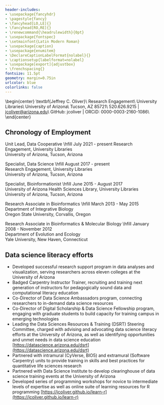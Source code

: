```yaml
---
header-includes:
- \usepackage{fancyhdr}
- \pagestyle{fancy}
- \fancyhead[LO,LE]{}
- \fancyhead[RO,RE]{}
- \renewcommand{\headrulewidth}{0pt}
- \usepackage{fontspec}
- \setmainfont{Latin Modern Roman}
- \usepackage{caption}
- \usepackage{enumitem}
- \DeclareCaptionLabelFormat{nolabel}{}
- \captionsetup{labelformat=nolabel}
- \usepackage[export]{adjustbox}
- \frenchspacing{}
fontsize: 11.5pt
geometry: margin=0.75in
urlcolor: blue
colorlinks: false
---
```


\begin{center}
\textbf{Jeffrey C. Oliver}\\
Research Engagement\\
University Libraries\\
University of Arizona\\
Tucson, AZ 85721\\
520.626.9215 | jcoliver@arizona.edu\\
GitHub: jcoliver | ORCiD: 0000-0003-2160-1086\\
\end{center}

## Chronology of Employment
Unit Lead, Data Cooperative \hfill July 2021 - present
Research Engagement, University Libraries  
University of Arizona, Tucson, Arizona

Specialist, Data Science \hfill August 2017 - present  
Research Engagement, University Libraries  
University of Arizona, Tucson, Arizona

Specialist, Bioinformationist \hfill June 2015 - August 2017  
University of Arizona Health Sciences Library, University Libraries  
University of Arizona, Tucson, Arizona

Research Associate in Bioinformatics \hfill March 2013 - May 2015  
Department of Integrative Biology  
Oregon State University, Corvallis, Oregon

Research Associate in Bioinformatics & Molecular Biology \hfill January 2008 - November 2012  
Department of Evolution and Ecology  
Yale University, New Haven, Connecticut

## Data science literacy efforts

+ Developed successful research support program in data analyses and visualization, serving researchers across eleven colleges at the University of Arizona
+ Badged Carpentry Instructor Trainer, recruiting and training next generation of instructors for pedagogically sound data and computational literacy education
+ Co-Director of Data Science Ambassadors program, connecting researchers to in-demand data science resources
+ Co-Director of Digital Scholarship & Data Science Fellowship program, engaging with graduate students to build capacity for training campus in emerging technologies
+ Leading the Data Sciences Resources & Training (DSRT) Steering Committee, charged with advising and advocating data science literacy efforts at the University of Arizona, as well as identifying opportunities and unmet needs in data science education [https://datascience.arizona.edu/dsrt](https://datascience.arizona.edu/dsrt)
+ Partnered with intramural (CyVerse, BIO5) and extramural (Software Carpentry) units to provide training in skills and best practices for quantitative life sciences research
+ Partnered with Data Science Institute to develop clearinghouse of data science training events at the University of Arizona
+ Developed series of programming workshops for novice to intermediate levels of expertise as well as online suite of learning resources for R programming [https://jcoliver.github.io/learn-r](https://jcoliver.github.io/learn-r)
